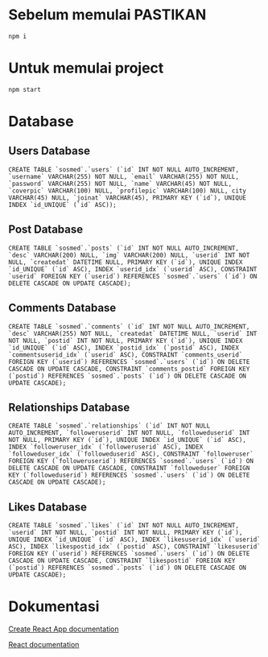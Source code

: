 # Sebelum memulai PASTIKAN

`npm i`

# Untuk memulai project

`npm start`


# Database

## Users Database

```CREATE TABLE `sosmed`.`users` (`id` INT NOT NULL AUTO_INCREMENT, `username` VARCHAR(255) NOT NULL, `email` VARCHAR(255) NOT NULL, `password` VARCHAR(255) NOT NULL, `name` VARCHAR(45) NOT NULL, `coverpic` VARCHAR(100) NULL, `profilepic` VARCHAR(100) NULL, city VARCHAR(45) NULL, `joinat` VARCHAR(45), PRIMARY KEY (`id`), UNIQUE INDEX `id_UNIQUE` (`id` ASC)); ```

## Post Database

```CREATE TABLE `sosmed`.`posts` (`id` INT NOT NULL AUTO_INCREMENT, `desc` VARCHAR(200) NULL, `img` VARCHAR(200) NULL, `userid` INT NOT NULL, `createdat` DATETIME NULL, PRIMARY KEY (`id`), UNIQUE INDEX `id_UNIQUE` (`id` ASC), INDEX `userid_idx` (`userid` ASC), CONSTRAINT `userid` FOREIGN KEY (`userid`) REFERENCES `sosmed`.`users` (`id`) ON DELETE CASCADE ON UPDATE CASCADE); ```

## Comments Database

```CREATE TABLE `sosmed`.`comments` (`id` INT NOT NULL AUTO_INCREMENT, `desc` VARCHAR(255) NOT NULL, `createdat` DATETIME NULL, `userid` INT NOT NULL, `postid` INT NOT NULL, PRIMARY KEY (`id`), UNIQUE INDEX `id_UNIQUE` (`id` ASC), INDEX `postid_idx` (`postid` ASC), INDEX `commentsuserid_idx` (`userid` ASC), CONSTRAINT `comments_userid` FOREIGN KEY (`userid`) REFERENCES `sosmed`.`users` (`id`) ON DELETE CASCADE ON UPDATE CASCADE, CONSTRAINT `comments_postid` FOREIGN KEY (`postid`) REFERENCES `sosmed`.`posts` (`id`) ON DELETE CASCADE ON UPDATE CASCADE); ```

## Relationships Database

```CREATE TABLE `sosmed`.`relationships` (`id` INT NOT NULL AUTO_INCREMENT, `followeruserid` INT NOT NULL, `followeduserid` INT NOT NULL, PRIMARY KEY (`id`), UNIQUE INDEX `id_UNIQUE` (`id` ASC), INDEX `followeruser_idx` (`followeruserid` ASC), INDEX `followeduser_idx` (`followeduserid` ASC), CONSTRAINT `followeruser` FOREIGN KEY (`followeruserid`) REFERENCES `sosmed`.`users` (`id`) ON DELETE CASCADE ON UPDATE CASCADE, CONSTRAINT `followeduser` FOREIGN KEY (`followeduserid`) REFERENCES `sosmed`.`users` (`id`) ON DELETE CASCADE ON UPDATE CASCADE); ```

## Likes Database

```CREATE TABLE `sosmed`.`likes` (`id` INT NOT NULL AUTO_INCREMENT, `userid` INT NOT NULL, `postid` INT NOT NULL, PRIMARY KEY (`id`), UNIQUE INDEX `id_UNIQUE` (`id` ASC), INDEX `likesuserid_idx` (`userid` ASC), INDEX `likespostid_idx` (`postid` ASC), CONSTRAINT `likesuserid` FOREIGN KEY (`userid`) REFERENCES `sosmed`.`users` (`id`) ON DELETE CASCADE ON UPDATE CASCADE, CONSTRAINT `likespostid` FOREIGN KEY (`postid`) REFERENCES `sosmed`.`posts` (`id`) ON DELETE CASCADE ON UPDATE CASCADE); ```

# Dokumentasi

[Create React App documentation](https://facebook.github.io/create-react-app/docs/getting-started)

[React documentation](https://reactjs.org/)


